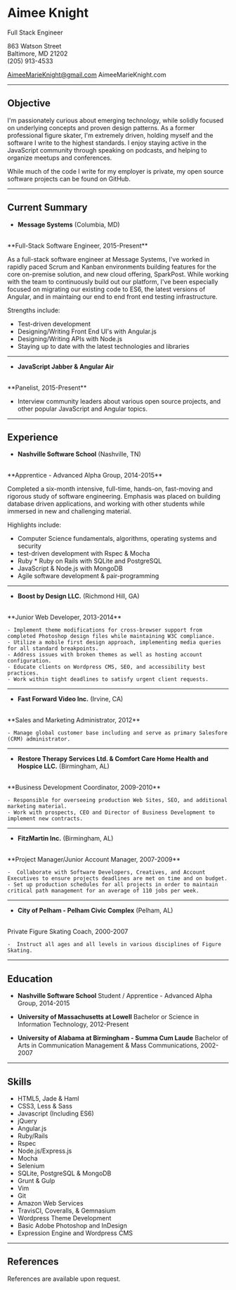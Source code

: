 Aimee Knight
===============
Full Stack Engineer

863 Watson Street
<br>
Baltimore, MD 21202
<br>
(205) 913-4533

AimeeMarieKnight@gmail.com
AimeeMarieKnight.com

***
Objective
---------
I'm passionately curious about emerging technology, while solidly focused on underlying concepts and proven design patterns. As a former professional figure skater, I'm extremely driven, holding myself and the software I write to the highest standards. I enjoy staying active in the JavaScript community through speaking on podcasts, and helping to organize meetups and conferences.

While much of the code I write for my employer is private, my open source software projects can be found on GitHub.

***
Current Summary
---------------

*   **Message Systems** (Columbia, MD)
<br>
    **Full-Stack Software Engineer, 2015-Present**

As a full-stack software engineer at Message Systems, I've worked in rapidly paced Scrum and Kanban environments building features for the core on-premise solution, and new cloud offering, SparkPost. While working with the team to continuously build out our platform, I've been especially focused on migrating our existing code to ES6, the latest versions of Angular, and in maintaing our end to end front end testing infrastructure.  

Strengths include:

*  Test-driven development
*  Designing/Writing Front End UI's with Angular.js
*  Designing/Writing APIs with Node.js
*  Staying up to date with the latest technologies and libraries

***
*   **JavaScript Jabber & Angular Air**
<br>
    **Panelist, 2015-Present**

   - Interview community leaders about various open source projects, and other popular JavaScript and Angular topics.

***
Experience
---------------

*   **Nashville Software School** (Nashville, TN)
<br>
    **Apprentice - Advanced Alpha Group, 2014-2015**

Completed a six-month intensive, full-time, hands-on, fast-moving and rigorous study of software engineering. Emphasis was placed on building database driven applications, and working with other students while immersed in new and challenging material.  

Highlights include: 
*  Computer Science fundamentals, algorithms, operating systems and security
*  test-driven development with Rspec & Mocha
*  Ruby * Ruby on Rails with SQLite and PostgreSQL
*  JavaScript & Node.js with MongoDB
*  Agile software development & pair-programming

***
*   **Boost by Design LLC.** (Richmond Hill, GA)
<br>
    **Junior Web Developer, 2013-2014**

    - Implement theme modifications for cross-browser support from completed Photoshop design files while maintaining W3C compliance.
    - Utilize a mobile first design approach, implementing media queries for all standard breakpoints.
    - Address issues with broken themes as well as hosting account configuration.
    - Educate clients on Wordpress CMS, SEO, and accessibility best practices.
    - Work within tight deadlines to satisfy urgent client requests.

***
*   **Fast Forward Video Inc.** (Irvine, CA)
<br>
    **Sales and Marketing Administrator, 2012**

    - Manage global customer base including and serve as primary Salesfore (CRM) administrator.

***
*   **Restore Therapy Services Ltd. & Comfort Care Home Health and Hospice LLC.** (Birmingham, AL)
<br>
    **Business Development Coordinator, 2009-2010**

    - Responsible for overseeing production Web Sites, SEO, and additional marketing material.
    - Work with prospects, CEO and Director of Business Development to implement new contracts.

***
*   **FitzMartin Inc.** (Birmingham, AL)
<br>
    **Project Manager/Junior Account Manager, 2007-2009**

    -  Collaborate with Software Developers, Creatives, and Account Executives to ensure projects deadlines are met on time and on budget.
    - Set up production schedules for all projects in order to maintain critical path management for an average of 110 jobs per week.

***
*   **City of Pelham - Pelham Civic Complex** (Pelham, AL)
<br>
    Private Figure Skating Coach, 2000-2007

    -  Instruct all ages and all levels in various disciplines of Figure Skating.

***
Education
---------

*   **Nashville Software School**
    Student / Apprentice - Advanced Alpha Group, 2014-2015


*   **University of Massachusetts at Lowell**
    Bachelor or Science in Information Technology, 2012-Present


*   **University of Alabama at Birmingham  - Summa Cum Laude**
    Bachelor of Arts in Communication Management & Mass Communications, 2002-2007

***
Skills
------

*  HTML5, Jade & Haml
*	CSS3, Less & Sass
*	Javascript (Including ES6)
*	jQuery
*	Angular.js
*  Ruby/Rails
*  Rspec
*  Node.js/Express.js
*  Mocha
*  Selenium
*  SQLite, PostgreSQL & MongoDB
*  Grunt & Gulp
*  Vim
*  Git
*  Amazon Web Services
*  TravisCI, Coveralls, & Gemnasium
*	Wordpress Theme Development
*	Basic Adobe Photoshop and InDesign
*	Expression Engine and Wordpress CMS

***
References
------
References are available upon request.
